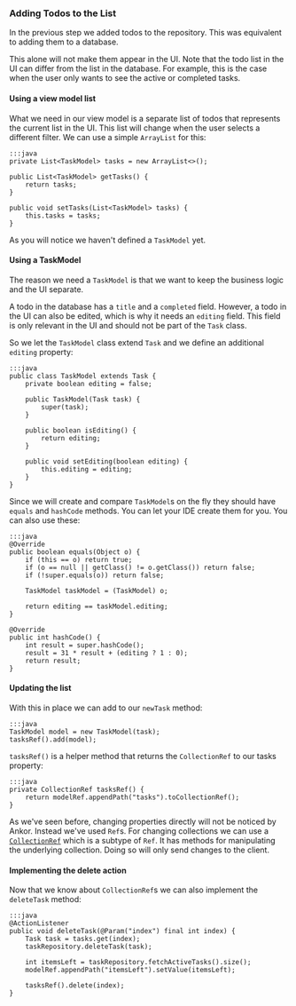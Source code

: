 ### Adding Todos to the List

In the previous step we added todos to the repository.
This was equivalent to adding them to a database.

This alone will not make them appear in the UI.
Note that the todo list in the UI can differ from the list in the database.
For example, this is the case when the user only wants to see the active or completed tasks.

#### Using a view model list

What we need in our view model is a separate list of todos that represents the current list in the UI.
This list will change when the user selects a different filter.
We can use a simple `ArrayList` for this:

    :::java
    private List<TaskModel> tasks = new ArrayList<>();

    public List<TaskModel> getTasks() {
        return tasks;
    }

    public void setTasks(List<TaskModel> tasks) {
        this.tasks = tasks;
    }


As you will notice we haven't defined a `TaskModel` yet.

#### Using a TaskModel

The reason we need a `TaskModel` is that we want to keep the business logic and the UI separate.

A todo in the database has a `title` and a `completed` field.
However, a todo in the UI can also be edited, which is why it needs an `editing` field.
This field is only relevant in the UI and should not be part of the `Task` class.

So we let the `TaskModel` class extend `Task` and we define an additional `editing` property:

    :::java
    public class TaskModel extends Task {
        private boolean editing = false;

        public TaskModel(Task task) {
            super(task);
        }

        public boolean isEditing() {
            return editing;
        }

        public void setEditing(boolean editing) {
            this.editing = editing;
        }
    }

Since we will create and compare `TaskModel`s on the fly they should have `equals` and `hashCode` methods.
You can let your IDE create them for you. You can also use these:

    :::java
    @Override
    public boolean equals(Object o) {
        if (this == o) return true;
        if (o == null || getClass() != o.getClass()) return false;
        if (!super.equals(o)) return false;

        TaskModel taskModel = (TaskModel) o;

        return editing == taskModel.editing;
    }

    @Override
    public int hashCode() {
        int result = super.hashCode();
        result = 31 * result + (editing ? 1 : 0);
        return result;
    }

#### Updating the list

With this in place we can add to our `newTask` method:

    :::java
    TaskModel model = new TaskModel(task);
    tasksRef().add(model);
    
`tasksRef()` is a helper method that returns the `CollectionRef` to our tasks property:

    :::java
    private CollectionRef tasksRef() {
        return modelRef.appendPath("tasks").toCollectionRef();
    }

As we've seen before, changing properties directly will not be noticed by Ankor.
Instead we've used `Ref`s.
For changing collections we can use a [`CollectionRef`][1] which is a subtype of `Ref`.
It has methods for manipulating the underlying collection.
Doing so will only send changes to the client.

#### Implementing the delete action

Now that we know about `CollectionRef`s we can also implement the `deleteTask` method:

    :::java
    @ActionListener
    public void deleteTask(@Param("index") final int index) {
        Task task = tasks.get(index);
        taskRepository.deleteTask(task);

        int itemsLeft = taskRepository.fetchActiveTasks().size();
        modelRef.appendPath("itemsLeft").setValue(itemsLeft);

        tasksRef().delete(index);
    }

[1]: http://ankor.io/static/javadoc/apidocs-0.4/at/irian/ankor/ref/CollectionRef.html
